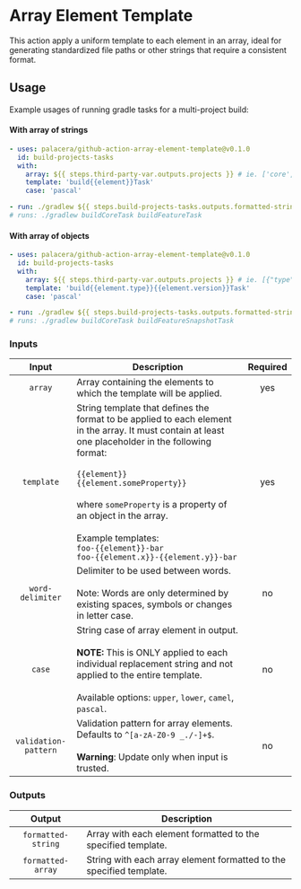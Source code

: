 # Array Element Template

This action apply a uniform template to each element in an array, ideal for generating standardized file
paths or other strings that require a consistent format.

## Usage

Example usages of running gradle tasks for a multi-project build:

#### With array of strings

```yaml
- uses: palacera/github-action-array-element-template@v0.1.0
  id: build-projects-tasks
  with:
    array: ${{ steps.third-party-var.outputs.projects }} # ie. ['core', 'feature']
    template: 'build{{element}}Task'
    case: 'pascal'

- run: ./gradlew ${{ steps.build-projects-tasks.outputs.formatted-string }}
# runs: ./gradlew buildCoreTask buildFeatureTask
```

#### With array of objects

```yaml
- uses: palacera/github-action-array-element-template@v0.1.0
  id: build-projects-tasks
  with:
    array: ${{ steps.third-party-var.outputs.projects }} # ie. [{"type":"core", "version":""}, {"type":"feature", "version":"snapshot"}]
    template: 'build{{element.type}}{{element.version}}Task'
    case: 'pascal'

- run: ./gradlew ${{ steps.build-projects-tasks.outputs.formatted-string }}
# runs: ./gradlew buildCoreTask buildFeatureSnapshotTask
```

### Inputs

|        Input         | Description                                                                                                                                                                                                                                                                                                                                                                          | Required |
|:--------------------:|--------------------------------------------------------------------------------------------------------------------------------------------------------------------------------------------------------------------------------------------------------------------------------------------------------------------------------------------------------------------------------------|:--------:|
|       `array`        | Array containing the elements to which the template will be applied.                                                                                                                                                                                                                                                                                                                 |   yes    |         
|      `template`      | String template that defines the format to be applied to each element in the array. It must contain at least one placeholder in the following format: <br/><br/>`{{element}}`<br/>`{{element.someProperty}}`<br/><br/> where `someProperty` is a property of an object in the array.<br/><br/>Example templates:<br/>`foo-{{element}}-bar`<br/>`foo-{{element.x}}-{{element.y}}-bar` |   yes    |          
|   `word-delimiter`   | Delimiter to be used between words.<br/><br/>Note: Words are only determined by existing spaces, symbols or changes in letter case.                                                                                                                                                                                                                                                  |    no    |         
|        `case`        | String case of array element in output.<br/><br/>**NOTE:** This is ONLY applied to each individual replacement string and not applied to the entire template.<br/><br/>Available options: `upper`, `lower`, `camel`, `pascal`.                                                                                                                                                       |    no    |
| `validation-pattern` | Validation pattern for array elements. Defaults to `^[a-zA-Z0-9 _./-]+$`. <br/><br /> **Warning**: Update only when input is trusted.                                                                                                                                                                                                                                                |    no    |

### Outputs

|       Output       | Description                                                         |
|:------------------:|---------------------------------------------------------------------|
| `formatted-string` | Array with each element formatted to the specified template.        |
| `formatted-array`  | String with each array element formatted to the specified template. |


